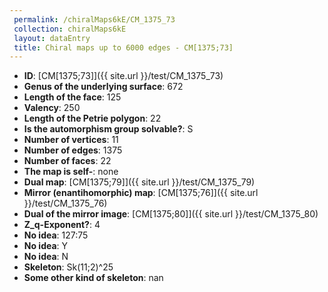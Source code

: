```yaml
--- 
 permalink: /chiralMaps6kE/CM_1375_73 
 collection: chiralMaps6kE
 layout: dataEntry
 title: Chiral maps up to 6000 edges - CM[1375;73]
---
```


- **ID**: [CM[1375;73]]({{ site.url }}/test/CM_1375_73)
- **Genus of the underlying surface**: 672
- **Length of the face**: 125
- **Valency**: 250
- **Length of the Petrie polygon**: 22
- **Is the automorphism group solvable?**: S
- **Number of vertices**: 11
- **Number of edges**: 1375
- **Number of faces**: 22
- **The map is self-**: none
- **Dual map**: [CM[1375;79]]({{ site.url }}/test/CM_1375_79)
- **Mirror (enantihomorphic) map**: [CM[1375;76]]({{ site.url }}/test/CM_1375_76)
- **Dual of the mirror image**: [CM[1375;80]]({{ site.url }}/test/CM_1375_80)
- **Z_q-Exponent?**: 4
- **No idea**:  127:75
- **No idea**: Y
- **No idea**: N
- **Skeleton**: Sk(11;2)^25
- **Some other kind of skeleton**: nan
